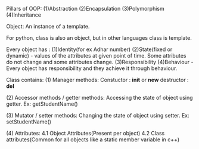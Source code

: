 Pillars of OOP:
(1)Abstraction
(2)Encapsulation
(3)Polymorphism
(4)Inheritance

Object: An instance of a template.

For python, class is also an object, but in other languages class is template.

Every object has :
  (1)Identity(for ex Adhar number)
  (2)State(fixed or dynamic) - values of the attributes at given point of time. Some attributes do not change and some attributes change.
  (3)Responsibility
  (4)Behaviour - Every object has responsibility and they achieve it through behaviour.
  
Class contains:
	(1) Manager methods:
      Constuctor  : __init__ or __new__
	  	destructor  : __del__
      
  (2) Accessor methods / getter methods:
      Accessing the state of object using getter.
      Ex: getStudentName()
      
  (3) Mutator / setter methods:
      Changing the state of object using setter.
      Ex: setStudentName()
      
  (4) Attributes:
      4.1 Object Attributes(Present per object)
      4.2 Class attributes(Common for all objects like a static member variable in c++)
   
